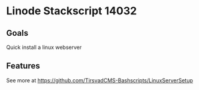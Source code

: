 # Linode Stackscript 14032

## Goals
Quick install a linux webserver

## Features
See more at https://github.com/TirsvadCMS-Bashscripts/LinuxServerSetup